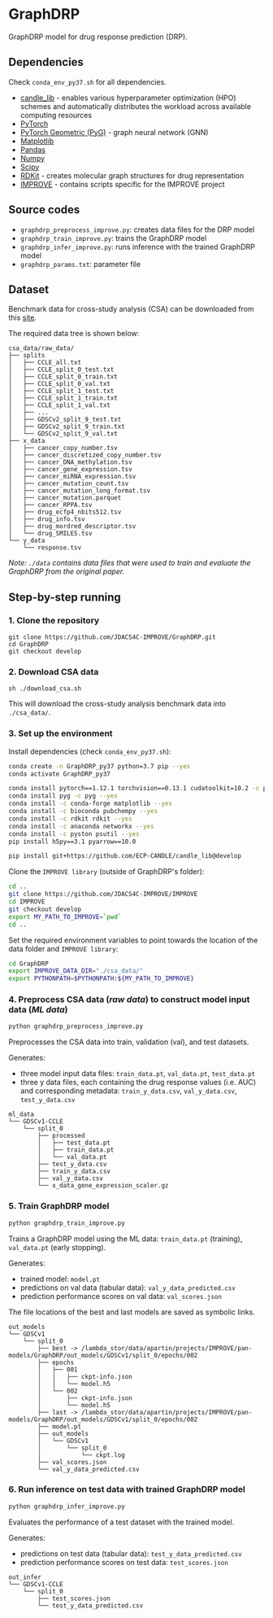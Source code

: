 # GraphDRP

GraphDRP model for drug response prediction (DRP).

## Dependencies
Check `conda_env_py37.sh` for all dependencies.

+ [candle_lib](https://github.com/ECP-CANDLE/candle_lib) - enables various hyperparameter optimization (HPO) schemes and automatically distributes the workload across available computing resources
+ [PyTorch](https://pytorch.org/)
+ [PyTorch Geometric (PyG)](https://github.com/rusty1s/pytorch_geometric) - graph neural network (GNN)
+ [Matplotlib](https://matplotlib.org/)
+ [Pandas](https://pandas.pydata.org/)
+ [Numpy](https://numpy.org/)
+ [Scipy](https://docs.scipy.org/doc/)
+ [RDKit](https://www.rdkit.org/) - creates molecular graph structures for drug representation
+ [IMPROVE](https://github.com/JDACS4C-IMPROVE/IMPROVE) - contains scripts specific for the IMPROVE project 

## Source codes
+ `graphdrp_preprocess_improve.py`: creates data files for the DRP model
+ `graphdrp_train_improve.py`: trains the GraphDRP model
+ `graphdrp_infer_improve.py`: runs inference with the trained GraphDRP model
+ `graphdrp_params.txt`: parameter file

## Dataset
Benchmark data for cross-study analysis (CSA) can be downloaded from this [site](https://web.cels.anl.gov/projects/IMPROVE_FTP/candle/public/improve/benchmarks/single_drug_drp/benchmark-data-pilot1/csa_data/).

The required data tree is shown below:

```
csa_data/raw_data/
├── splits
│   ├── CCLE_all.txt
│   ├── CCLE_split_0_test.txt
│   ├── CCLE_split_0_train.txt
│   ├── CCLE_split_0_val.txt
│   ├── CCLE_split_1_test.txt
│   ├── CCLE_split_1_train.txt
│   ├── CCLE_split_1_val.txt
│   ├── ...
│   ├── GDSCv2_split_9_test.txt
│   ├── GDSCv2_split_9_train.txt
│   └── GDSCv2_split_9_val.txt
├── x_data
│   ├── cancer_copy_number.tsv
│   ├── cancer_discretized_copy_number.tsv
│   ├── cancer_DNA_methylation.tsv
│   ├── cancer_gene_expression.tsv
│   ├── cancer_miRNA_expression.tsv
│   ├── cancer_mutation_count.tsv
│   ├── cancer_mutation_long_format.tsv
│   ├── cancer_mutation.parquet
│   ├── cancer_RPPA.tsv
│   ├── drug_ecfp4_nbits512.tsv
│   ├── drug_info.tsv
│   ├── drug_mordred_descriptor.tsv
│   └── drug_SMILES.tsv
└── y_data
    └── response.tsv
```

*Note: `./data` contains data files that were used to train and evaluate the GraphDRP from the original paper.*

## Step-by-step running

### 1. Clone the repository
```
git clone https://github.com/JDACS4C-IMPROVE/GraphDRP.git
cd GraphDRP
git checkout develop
```

### 2. Download CSA data
```
sh ./download_csa.sh
```
This will download the cross-study analysis benchmark data into `./csa_data/`.

### 3. Set up the environment

Install dependencies (check `conda_env_py37.sh`):

```bash
conda create -n GraphDRP_py37 python=3.7 pip --yes
conda activate GraphDRP_py37

conda install pytorch==1.12.1 torchvision==0.13.1 cudatoolkit=10.2 -c pytorch --yes
conda install pyg -c pyg --yes
conda install -c conda-forge matplotlib --yes
conda install -c bioconda pubchempy --yes
conda install -c rdkit rdkit --yes
conda install -c anaconda networkx --yes
conda install -c pyston psutil --yes
pip install h5py==3.1 pyarrow==10.0

pip install git+https://github.com/ECP-CANDLE/candle_lib@develop
```
Clone the `IMPROVE library` (outside of GraphDRP's folder):

```bash
cd ..
git clone https://github.com/JDACS4C-IMPROVE/IMPROVE
cd IMPROVE
git checkout develop
export MY_PATH_TO_IMPROVE=`pwd`
cd ..
```

Set the required environment variables to point towards the location of the data folder and `IMPROVE library`: 
```bash
cd GraphDRP
export IMPROVE_DATA_DIR="./csa_data/"
export PYTHONPATH=$PYTHONPATH:${MY_PATH_TO_IMPROVE}
```

### 4. Preprocess CSA data (_raw data_) to construct model input data (_ML data_)
```bash
python graphdrp_preprocess_improve.py
```
Preprocesses the CSA data into train, validation (val), and test datasets.

Generates:
* three model input data files: `train_data.pt`, `val_data.pt`, `test_data.pt`
* three y data files, each containing the drug response values (i.e. AUC) and corresponding metadata: `train_y_data.csv`, `val_y_data.csv`, `test_y_data.csv`

```
ml_data
└── GDSCv1-CCLE
    └── split_0
        ├── processed
        │   ├── test_data.pt
        │   ├── train_data.pt
        │   └── val_data.pt
        ├── test_y_data.csv
        ├── train_y_data.csv
        ├── val_y_data.csv
        └── x_data_gene_expression_scaler.gz
```

### 5. Train GraphDRP model
```bash
python graphdrp_train_improve.py
```
Trains a GraphDRP model using the ML data: `train_data.pt` (training), `val_data.pt` (early stopping).

Generates:
* trained model: `model.pt`
* predictions on val data (tabular data): `val_y_data_predicted.csv`
* prediction performance scores on val data: `val_scores.json`

The file locations of the best and last models are saved as symbolic links.
```
out_models
└── GDSCv1
    └── split_0
        ├── best -> /lambda_stor/data/apartin/projects/IMPROVE/pan-models/GraphDRP/out_models/GDSCv1/split_0/epochs/002
        ├── epochs
        │   ├── 001
        │   │   ├── ckpt-info.json
        │   │   └── model.h5
        │   └── 002
        │       ├── ckpt-info.json
        │       └── model.h5
        ├── last -> /lambda_stor/data/apartin/projects/IMPROVE/pan-models/GraphDRP/out_models/GDSCv1/split_0/epochs/002
        ├── model.pt
        ├── out_models
        │   └── GDSCv1
        │       └── split_0
        │           └── ckpt.log
        ├── val_scores.json
        └── val_y_data_predicted.csv
```

### 6. Run inference on test data with trained GraphDRP model
```bash
python graphdrp_infer_improve.py
```
Evaluates the performance of a test dataset with the trained model.

Generates:
* predictions on test data (tabular data): `test_y_data_predicted.csv`
* prediction performance scores on test data: `test_scores.json`
```
out_infer
└── GDSCv1-CCLE
    └── split_0
        ├── test_scores.json
        └── test_y_data_predicted.csv
```
